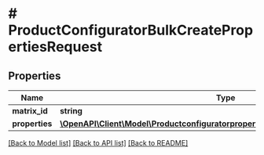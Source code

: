 # # ProductConfiguratorBulkCreatePropertiesRequest


## Properties 


Name | Type | Description | Notes
------------ | ------------- | ------------- | -------------
**matrix_id**| **string** |   | [optional]
**properties**| [**\OpenAPI\Client\Model\ProductconfiguratorpropertyBulkCreateRequestCreateEntity[]**](ProductconfiguratorpropertyBulkCreateRequestCreateEntity.md) |   | [optional]


[[Back to Model list]](../../README.md#models) [[Back to API list]](../../README.md#endpoints) [[Back to README]](../../README.md)

